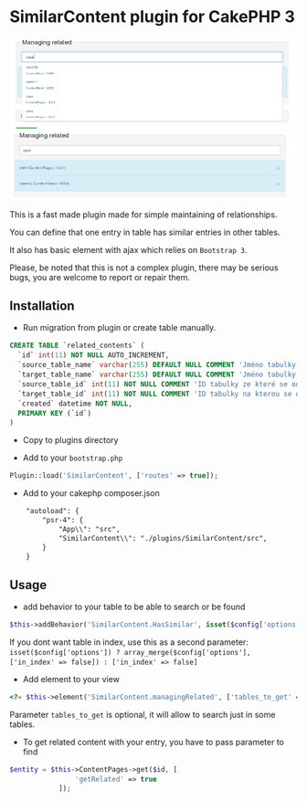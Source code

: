 # SimilarContent plugin for CakePHP 3

![alt text](/related1.png "Logo Title Text 1")
![alt text](/related2.png "Logo Title Text 1")


This is a fast made plugin made for simple maintaining of relationships.

You can define that one entry in table has similar entries in other tables.

It also has basic element with ajax which relies on `Bootstrap 3`.

Please, be noted that this is not a complex plugin, there may be serious bugs, you are welcome to report or repair them.

## Installation 

 - Run migration from plugin or create table manually.
```SQL
CREATE TABLE `related_contents` (
  `id` int(11) NOT NULL AUTO_INCREMENT,
  `source_table_name` varchar(255) DEFAULT NULL COMMENT 'Jméno tabulky ze které se odkazuje',
  `target_table_name` varchar(255) DEFAULT NULL COMMENT 'Jméno tabulky na kterou se odkazuje',
  `source_table_id` int(11) NOT NULL COMMENT 'ID tabulky ze které se odkazuje',
  `target_table_id` int(11) NOT NULL COMMENT 'ID tabulky na kterou se odkazuje',
  `created` datetime NOT NULL,
  PRIMARY KEY (`id`)
)
```

 - Copy to plugins directory
 
 - Add to your `bootstrap.php`
```PHP
Plugin::load('SimilarContent', ['routes' => true]);
```
 - Add to your cakephp composer.json
```Composer
    "autoload": {
        "psr-4": {
            "App\\": "src",
            "SimilarContent\\": "./plugins/SimilarContent/src",
        }
    }
```

## Usage
 - add behavior to your table to be able to search or be found
```PHP
$this->addBehavior('SimilarContent.HasSimilar', isset($config['options']) ? $config['options'] : []);
```
If you dont want table in index, use this as a second parameter:
```isset($config['options']) ? array_merge($config['options'], ['in_index' => false]) : ['in_index' => false]```
 - Add element to your view
```PHP
<?= $this->element('SimilarContent.managingRelated', ['tables_to_get' => ['ContentNews', 'ContentPages']]) ?>
```
Parameter `tables_to_get` is optional, it will allow to search just in some tables.

 - To get related content with your entry, you have to pass parameter to find
```PHP
$entity = $this->ContentPages->get($id, [
				'getRelated' => true
			]);
```


